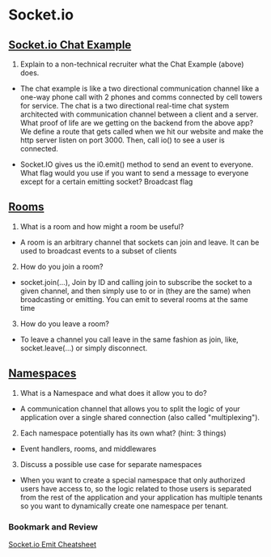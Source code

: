 # Socket.io

## [Socket.io Chat Example](https://socket.io/get-started/chat/)

1. Explain to a non-technical recruiter what the Chat Example (above) does.

- The chat example is like a two directional communication channel like a one-way phone call with 2 phones and comms connected by cell towers for service. The chat is a two directional real-time chat system architected with communication channel between a client and a server.
What proof of life are we getting on the backend from the above app? We define a route that gets called when we hit our website and make the http server listen on port 3000. Then, call io() to see a user is connected.

- Socket.IO gives us the i0.emit() method to send an event to everyone. What flag would you use if you want to send a message to everyone except for a certain emitting socket? Broadcast flag

## [Rooms](https://socket.io/docs/v4/rooms)

1. What is a room and how might a room be useful?

- A room is an arbitrary channel that sockets can join and leave. It can be used to broadcast events to a subset of clients

2. How do you join a room?

- socket.join(...), Join by ID and calling join to subscribe the socket to a given channel, and then simply use to or in (they are the same) when broadcasting or emitting. You can emit to several rooms at the same time

3. How do you leave a room?

- To leave a channel you call leave in the same fashion as join, like, socket.leave(...) or simply disconnect.

## [Namespaces](https://socket.io/docs/v4/namespaces/)

1. What is a Namespace and what does it allow you to do?

- A communication channel that allows you to split the logic of your application over a single shared connection (also called "multiplexing").

2. Each namespace potentially has its own what? (hint: 3 things)

- Event handlers, rooms, and middlewares

3. Discuss a possible use case for separate namespaces

- When you want to create a special namespace that only authorized users have access to, so the logic related to those users is separated from the rest of the application and your application has multiple tenants so you want to dynamically create one namespace per tenant.

### Bookmark and Review

[Socket.io Emit Cheatsheet](https://socket.io/docs/v4/emit-cheatsheet/)
